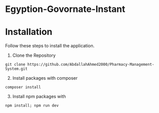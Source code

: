 # Egyption-Govornate-Instant

# Installation
 Follow these steps to install the application.
1. Clone the Repository
```
git clone https://github.com/AbdallahAhmed2000/Pharmacy-Management-System.git
```
2. Install packages with composer

```
composer install
```

3. Install npm packages with 
```
npm install; npm run dev
```
